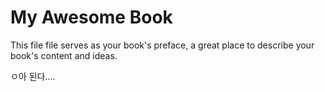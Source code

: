 # My Awesome Book

This file file serves as your book's preface, a great place to describe your book's content and ideas.

ㅇ아 된다....

